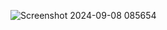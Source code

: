 
![Screenshot 2024-09-08 085654](https://github.com/user-attachments/assets/0b7cf84c-2a70-47f4-82a5-5e564c536e12)
